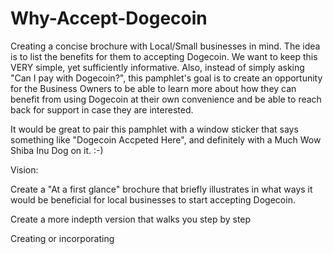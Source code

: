 # Why-Accept-Dogecoin
Creating a concise brochure with Local/Small businesses in mind. The idea is to list the benefits for them to accepting Dogecoin.
We want to keep this VERY simple, yet sufficiently informative. Also, instead of simply asking "Can I pay with Dogecoin?", this pamphlet's goal is to create an opportunity for the Business Owners to be able to learn more about how they can benefit from using Dogecoin at their own convenience and be able to reach back for support in case they are interested.

It would be great to pair this pamphlet with a window sticker that says something like "Dogecoin Accpeted Here", and definitely with a Much Wow Shiba Inu Dog on it. :-)

Vision:

Create a "At a first glance" brochure that briefly illustrates in what ways it would be beneficial for local businesses to start accepting Dogecoin. 

Create a more indepth version that walks you step by step 


Creating or incorporating 
